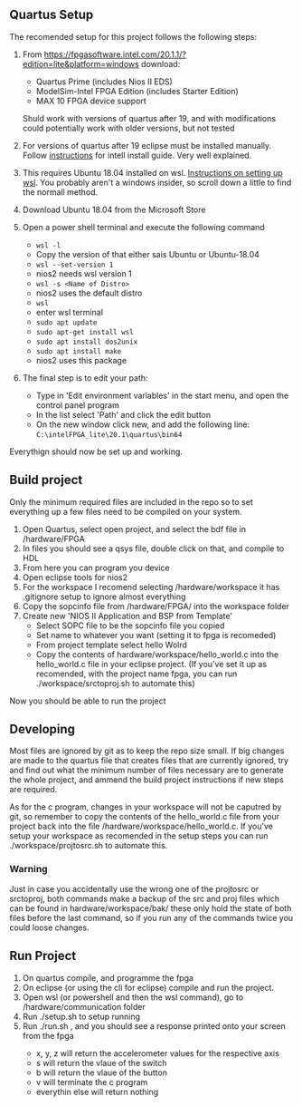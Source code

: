 ## Quartus Setup

The recomended setup for this project follows the following steps:

1. From https://fpgasoftware.intel.com/20.1.1/?edition=lite&platform=windows download:
    - Quartus Prime (includes Nios II EDS)
    - ModelSim-Intel FPGA Edition (includes Starter Edition)
    - MAX 10 FPGA device support

    Shuld work with versions of quartus after 19, and with modifications could potentially work with older versions, but not tested
2. For versions of quartus after 19 eclipse must be installed manually. Follow [instructions](https://www.intel.com/content/altera-www/global/en_us/index/support/support-resources/knowledge-base/tools/2019/why-does-the-nios--ii-not-installed-after-full-installation-of-t.html) for intell install guide. Very well explained.
3. This requires Ubuntu 18.04 installed on wsl. [Instructions on setting up wsl](https://docs.microsoft.com/en-us/windows/wsl/install-win10). You probably aren't a windows insider, so scroll down a little to find the normall method.
4. Download Ubuntu 18.04 from the Microsoft Store
5. Open a power shell terminal and execute the following command
    - ``` wsl -l ```
    - Copy the version of that either sais Ubuntu or Ubuntu-18.04
    - ``` wsl --set-version 1 ```
    - nios2 needs wsl version 1
    - ``` wsl -s <Name of Distro> ```
    - nios2 uses the default distro
    - ``` wsl ```
    - enter wsl terminal
    - ``` sudo apt update ```
    - ``` sudo apt-get install wsl ```
    - ``` sudo apt install dos2unix ```
    - ``` sudo apt install make ```
    - nios2 uses this package
6. The final step is to edit your path:
    - Type in 'Edit environment variables' in the start menu, and open the control panel program
    - In the list select 'Path' and click the edit button
    - On the new window click new, and add the following line:
        ``` C:\intelFPGA_lite\20.1\quartus\bin64 ```

Everythign should now be set up and working.

## Build project

Only the minimum required files are included in the repo so to set everything up a few files need to be compiled on your system.

1. Open Quartus, select open project, and select the bdf file in /hardware/FPGA
2. In files you should see a qsys file, double click on that, and compile to HDL
3. From here you can program you device
4. Open eclipse tools for nios2
5. For the workspace I recomend selecting /hardware/workspace it has .gitignore setup to ignore almost everything
6. Copy the sopcinfo file from /hardware/FPGA/ into the workspace folder
7. Create new 'NIOS II Application and BSP from Template'
    - Select SOPC file to be the sopcinfo file you copied
    - Set name to whatever you want (setting it to fpga is recomeded)
    - From project template select hello Wolrd
    - Copy the contents of hardware/workspace/hello_world.c into the hello_world.c file in your eclipse project. (If you've set it up as recomended, with the project name fpga, you can run ./workspace/srctoproj.sh to automate this)

Now you should be able to run the project

## Developing

Most files are ignored by git as to keep the repo size small. If big changes are made to the quartus file that creates files that are currently ignored, try and find out what the minimum number of files necessary are to generate the whole project, and ammend the build project instructions if new steps are required.

As for the c program, changes in your workspace will not be caputred by git, so remember to copy the contents of the hello_world.c file from your project back into the file /hardware/workspace/hello_world.c. If you've setup your workspace as recomended in the setup steps you can run ./workspace/projtosrc.sh to automate this.

### Warning

Just in case you accidentally use the wrong one of the projtosrc or srctoproj, both commands make a backup of the src and proj files which can be found in hardware/workspace/bak/ these only hold the state of both files before the last command, so if you run any of the commands twice you could loose changes.

## Run Project

1. On quartus compile, and programme the fpga
2. On eclipse (or using the cli for eclipse) compile and run the project.
3. Open wsl (or powershell and then the wsl command), go to /hardware/communication folder
4. Run ./setup.sh to setup running
5. Run ./run.sh <char>, and you should see a response printed onto your screen from the fpga
    - x, y, z will return the accelerometer values for the respective axis
    - s will return the vlaue of the switch
    - b will return the vlaue of the button
    - v will terminate the c program
    - everythin else will return nothing
